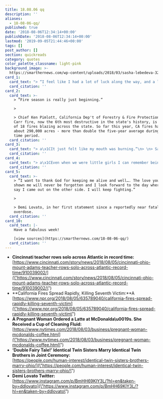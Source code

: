 ```yaml
---
title: 18.08.06 qq
description: ''
aliases:
  - 18-08-06-qq/
published: true
date: '2018-08-06T12:34:14+00:00'
publishDate: '2018-08-06T12:34:14+00:00'
lastmod: '2019-09-05T21:44:46+00:00'
tags: []
post_author: []
section: quickreads
category: quotes
color_palette_classname: light-pink
background_image: >-
  https://smarthernews.com/wp-content/uploads/2018/03/sasha-lebedeva-323205-unsplash-scaled.jpg
card_1:
  card_text: "> “I feel like I had a lot of luck along the way, and a lot of help. Help from my friends, my family, the community a\x14 from some higher power, I dona\x19t know.a\x1D\n> \n> Bryce Carlson (37) on his 38-day, 6-hour & 49 minute solo row across the Atlantic Ocean. The high school science teacher is the first American to complete the 2,000-mile feat, according to the Ocean Rowing Society."
  card_citation: ''
card_2:
  card_text: >-
    > “Fire season is really just beginning.”

    > 

    > Chief Ken Pimlott, California Dep't of Forestry & Fire Protection. The
    Carr fire, now the 6th most destructive in the state's history, is only one
    of 18 fires blazing across the state. So far this year, CA fires have burned
    about 290,000 acres - more than double the five-year average during the same
    time period.
  card_citation: ''
card_3:
  card_text: "> a\x1CIt just felt like my mouth was burning.”\n> \n> Sarah Douglas, who is eight months pregnant, after taking a sip of what she thought was a McDonald's latte, but was actually cleaning fluid. McDonald's apologized and said it was in the process of cleaning the machine. Although, the fast-food chain confirms this is not the first time it has happened."
  card_citation: ''
card_4:
  card_text: "> a\x1CEven when we were little girls I can remember being in kindergarten, knowing that that is what we saw for ourselves.a\x1D\n> \n> Briana Dean to PEOPLE. Briana and her identical twin sister, Brittany (32), married identical twin brothers, Josh & Jeremy Salyers (34), in a joint ceremony at the 2018 Twins Days Festival in Twinsburg, OHa\x14 where they met in 2017. The two newlywed couples plan on raising their families together."
  card_citation: ''
card_5:
  card_text: >-
    > “I want to thank God for keeping me alive and well…. The love you have all
    shown me will never be forgotten and I look forward to the day where I can
    say I came out on the other side. I will keep fighting.”

    > 

    > Demi Lovato, in her first statement since a reportedly near fatal drug
    overdose.
  card_citation: ''
card_10:
  card_text: |-
    Have a fabulous week!

    [view sources](https://smarthernews.com/18-08-06-qq/)
  card_citation: ''
---
```

*   **Cincinnati teacher rows solo across Atlantic in record time:**  
    [https://www.cincinnati.com/story/news/2018/08/05/cincinnati-ohio-mount-adams-teacher-rows-solo-across-atlantic-record-time/910039002/](\"https://www.cincinnati.com/story/news/2018/08/05/cincinnati-ohio-mount-adams-teacher-rows-solo-across-atlantic-record-time/910039002/\")
*   **California Fires Spread Rapidly, Killing Seventh Victim:**A [https://www.npr.org/2018/08/05/635789040/california-fires-spread-rapidly-killing-seventh-victim](\"https://www.npr.org/2018/08/05/635789040/california-fires-spread-rapidly-killing-seventh-victim\")
*   **A Pregnant Woman Ordered a Latte at McDonalda\\u0019s. She Received a Cup of Cleaning Fluid:**  
    [https://www.nytimes.com/2018/08/03/business/pregnant-woman-mcdonalds-coffee.html](\"https://www.nytimes.com/2018/08/03/business/pregnant-woman-mcdonalds-coffee.html\")
*   **‘Double Fairy Tale!’ Identical Twin Sisters Marry Identical Twin Brothers in Joint Ceremony:**  
    [https://people.com/human-interest/identical-twin-sisters-brothers-marry-ohio/](\"https://people.com/human-interest/identical-twin-sisters-brothers-marry-ohio/\")
*   **Demi Lovato Twitter:**  
    [https://www.instagram.com/p/BmHH69KlY3L/?hl=en&taken-by=ddlovato](\"https://www.instagram.com/p/BmHH69KlY3L/?hl=en&taken-by=ddlovato\")